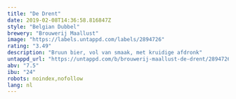 ```yaml
---
title: "De Drent"
date: 2019-02-08T14:36:58.816847Z
style: "Belgian Dubbel"
brewery: "Brouwerij Maallust"
image: "https://labels.untappd.com/labels/2894726"
rating: "3.49"
description: "Bruun bier, vol van smaak, met kruidige afdronk"
untappd_url: "https://untappd.com/b/brouwerij-maallust-de-drent/2894726"
abv: "7.5"
ibu: "24"
robots: noindex,nofollow
lang: nl
---
```

